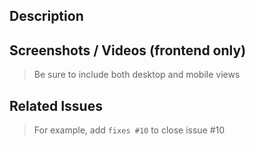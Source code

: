 ## Description


## Screenshots / Videos (frontend only) 

> Be sure to include both desktop and mobile views

## Related Issues

> For example, add ``fixes #10`` to close issue #10